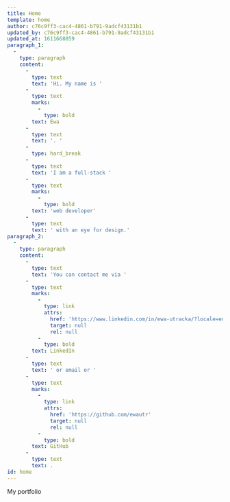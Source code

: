 ```yaml
---
title: Home
template: home
author: c76c9ff3-cac4-4861-b791-9adcf43131b1
updated_by: c76c9ff3-cac4-4861-b791-9adcf43131b1
updated_at: 1611668059
paragraph_1:
  -
    type: paragraph
    content:
      -
        type: text
        text: 'Hi. My name is '
      -
        type: text
        marks:
          -
            type: bold
        text: Ewa
      -
        type: text
        text: '. '
      -
        type: hard_break
      -
        type: text
        text: 'I am a full-stack '
      -
        type: text
        marks:
          -
            type: bold
        text: 'web developer'
      -
        type: text
        text: ' with an eye for design.'
paragraph_2:
  -
    type: paragraph
    content:
      -
        type: text
        text: 'You can contact me via '
      -
        type: text
        marks:
          -
            type: link
            attrs:
              href: 'https://www.linkedin.com/in/ewa-utracka/?locale=en_US'
              target: null
              rel: null
          -
            type: bold
        text: LinkedIn
      -
        type: text
        text: ' or email or '
      -
        type: text
        marks:
          -
            type: link
            attrs:
              href: 'https://github.com/ewautr'
              target: null
              rel: null
          -
            type: bold
        text: GitHub
      -
        type: text
        text: .
id: home
---
```

My portfolio